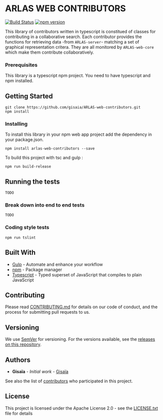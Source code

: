 # ARLAS WEB CONTRIBUTORS

[![Build Status](https://travis-ci.org/gisaia/ARLAS-web-contributors.svg?branch=develop)](https://travis-ci.org/gisaia/ARLAS-web-contributors)
[![npm version](https://badge.fury.io/js/arlas-web-contributors.svg)](https://badge.fury.io/js/arlas-web-contributors)

This library of contributors written in typescript is constitued of classes for contributing in a collaborative search. Each contributor provides the functions for retrieving data -from `ARLAS-server`- matching a set of graphical representation critera. 
They are all monitored by `ARLAS-web-core` which make them contribute collaboratively.

### Prerequisites

This library is a typescript npm project. You need to have typescript and npm installed.

## Getting Started

```
git clone https://github.com/gisaia/ARLAS-web-contributors.git
npm install
```

### Installing

To install this library in your npm web app project add the dependency in your package.json.

```
npm install arlas-web-contributors --save
```

To build this project with tsc and gulp :

```
npm run build-release
```

## Running the tests

```
TODO
```

### Break down into end to end tests

```
TODO
```

### Coding style tests

```
npm run tslint
```

## Built With

* [Gulp](http://gulpjs.com/) - Automate and enhance your workflow
* [npm](https://www.npmjs.com/) - Package manager
* [Typescript](https://www.typescriptlang.org/) - Typed superset of JavaScript that compiles to plain JavaScript


## Contributing

Please read [CONTRIBUTING.md](https://github.com/gisaia/ARLAS-web-contributors/blob/master/CONTRIBUTING.md) for details on our code of conduct, and the process for submitting pull requests to us.

## Versioning

We use [SemVer](http://semver.org/) for versioning. For the versions available, see the [releases on this repository](https://github.com/gisaia/ARLAS-web-contributors/releases). 

## Authors

* **Gisaïa** - *Initial work* - [Gisaïa](http://gisaia.fr/)

See also the list of [contributors](https://github.com/gisaia/ARLAS-web-contributors/graphs/contributors) who participated in this project.


## License

This project is licensed under the Apache License 2.0 - see the [LICENSE.txt](LICENSE.txt) file for details
